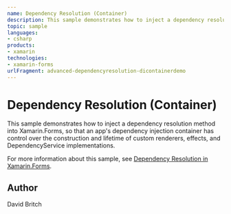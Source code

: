 ```yaml
---
name: Dependency Resolution (Container)
description: This sample demonstrates how to inject a dependency resolution method into Xamarin.Forms, so that an app's dependency injection container has control over the construction and lifetime of custom renderers, effects, and DependencyService implementations.
topic: sample
languages:
- csharp
products:
- xamarin
technologies:
- xamarin-forms
urlFragment: advanced-dependencyresolution-dicontainerdemo
---
```

Dependency Resolution (Container)
=================================

This sample demonstrates how to inject a dependency resolution method into Xamarin.Forms, so that an app's dependency injection container has control over the construction and lifetime of custom renderers, effects, and DependencyService implementations.

For more information about this sample, see [Dependency Resolution in Xamarin.Forms](https://docs.microsoft.com/xamarin/xamarin-forms/internals/dependency-resolution).

Author
------

David Britch
